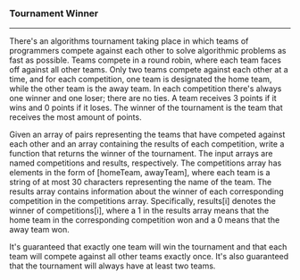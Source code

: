 ### Tournament Winner

---

There's an algorithms tournament taking place in which teams of programmers compete against each
other to solve algorithmic problems as fast as possible. Teams compete in a round robin, where each
team faces off against all other teams. Only two teams compete against each other at a time, and for
each competition, one team is designated the home team, while the other team is the away team. In
each competition there's always one winner and one loser; there are no ties. A team receives 3
points if it wins and 0 points if it loses. The winner of the tournament is the team that receives
the most amount of points.

Given an array of pairs representing the teams that have competed against each other and an array
containing the results of each competition, write a function that returns the winner of the
tournament. The input arrays are named competitions and results, respectively. The competitions
array has elements in the form of [homeTeam, awayTeam], where each team is a string of at most 30
characters representing the name of the team. The results array contains information about the
winner of each corresponding competition in the competitions array. Specifically, results[i] denotes
the winner of competitions[i], where a 1 in the results array means that the home team in the
corresponding competition won and a 0 means that the away team won.

It's guaranteed that exactly one team will win the tournament and that each
team will compete against all other teams exactly once. It's also guaranteed
that the tournament will always have at least two teams.
